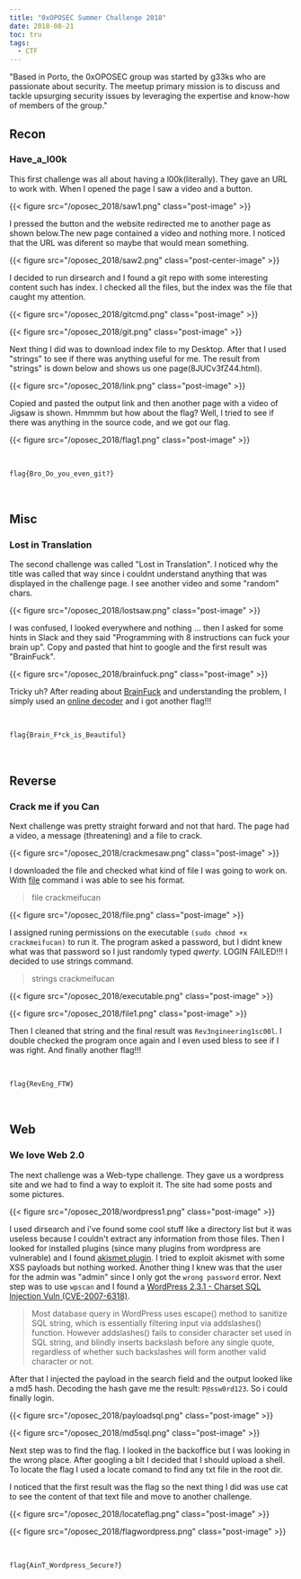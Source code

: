 ```yaml
---
title: "0xOPOSEC Summer Challenge 2018"
date: 2018-08-21
toc: tru
tags:
  - CTF
---
```


"Based in Porto, the 0xOPOSEC group was started by g33ks who are passionate about security. The meetup primary mission is to discuss and tackle upsurging security issues by leveraging the expertise and know-how of members of the group."

## Recon

### Have_a_l00k

This first challenge was all about having a l00k(literally).
They gave an URL to work with. When I opened the page I saw a video and a button.

{{< figure src="/oposec_2018/saw1.png" class="post-image" >}}


I pressed the button and the website redirected me to another page as shown below.The new page contained a video and nothing more. I noticed that the URL was diferent so maybe that would mean something.

{{< figure src="/oposec_2018/saw2.png" class="post-center-image" >}}


I decided to run dirsearch and I found a git repo with some interesting content such has index. I checked all the files, but the index was the file that caught my attention.

{{< figure src="/oposec_2018/gitcmd.png" class="post-image" >}}

{{< figure src="/oposec_2018/git.png" class="post-image" >}}



Next thing I did was to download index file to my Desktop. After that I used "strings" to see if there was anything useful for me. The result from "strings" is down below and shows us one page(8JUCv3fZ44.html).

{{< figure src="/oposec_2018/link.png" class="post-image" >}}

Copied and pasted the output link and then another page with a video of Jigsaw is shown. Hmmmm but how about the flag? Well, I tried to see if there was anything in the source code, and we got our flag.

{{< figure src="/oposec_2018/flag1.png" class="post-image" >}}

<br>

```bash
flag{Bro_Do_you_even_git?}
```

<br>

## Misc

### Lost in Translation

The second challenge was called "Lost in Translation". I noticed why the title was called that way since i couldnt understand anything that was displayed in the challenge page. I see another video and some "random" chars.


{{< figure src="/oposec_2018/lostsaw.png" class="post-image" >}}


I was confused, I looked everywhere and nothing ... then I asked for some hints in Slack and they said "Programming with 8 instructions can fuck your brain up". Copy and pasted that hint to google and the first result was "BrainFuck".

{{< figure src="/oposec_2018/brainfuck.png" class="post-image" >}}


Tricky uh? After reading about [BrainFuck](https://en.wikipedia.org/wiki/Brainfuck) and understanding the problem, I simply used an [online decoder](https://www.splitbrain.org/_static/ook/) and i got another flag!!!

<br>

```bash
flag{Brain_F*ck_is_Beautiful}
```

<br>

## Reverse

### Crack me if you Can

Next challenge was pretty straight forward and not that hard. The page had a video, a message (threatening) and a file to crack.

{{< figure src="/oposec_2018/crackmesaw.png" class="post-image" >}}


I downloaded the file and checked what kind of file I was going to work on. With [file](https://en.wikipedia.org/wiki/File_%28command%29) command i was able to see his format.
> file crackmeifucan

{{< figure src="/oposec_2018/file.png" class="post-image" >}}


I assigned runing permissions on the executable `(sudo chmod +x crackmeifucan)` to run it. The program asked a password, but I didnt knew what was that password so I just randomly typed *qwerty*. LOGIN FAILED!!! I decided to use strings command.
> strings crackmeifucan

{{< figure src="/oposec_2018/executable.png" class="post-image" >}}


{{< figure src="/oposec_2018/file1.png" class="post-image" >}}


Then I cleaned that string and the final result was `Rev3ngineering1sc00l`. I double checked the program once again and I even used bless to see if I was right. And finally another flag!!!

<br>


```bash
flag{RevEng_FTW}
```


<br>


## Web

### We love Web 2.0

The next challenge was a Web-type challenge. They gave us a wordpress site and we had to find a way to exploit it. The site had some posts and some pictures.

{{< figure src="/oposec_2018/wordpress1.png" class="post-image" >}}



I used dirsearch and i've found some cool stuff like a directory list but it was useless because I couldn't extract any information from those files. Then I looked for installed plugins (since many plugins from wordpress are vulnerable) and I found [akismet plugin](https://akismet.com/wordpress/). I tried to exploit akismet with some XSS payloads but nothing worked. Another thing I knew was that the user for the admin was "admin" since I only got the `wrong password` error. Next step was to use `wpscan` and I found a [WordPress 2.3.1 - Charset SQL Injection Vuln (CVE-2007-6318)](https://www.exploit-db.com/exploits/4721).

> Most database query in WordPress uses escape() method to sanitize SQL
  string, which is essentially filtering input via addslashes() function.
  However addslashes() fails to consider character set used in SQL string,
  and blindly inserts backslash before any single quote, regardless of
  whether such backslashes will form another valid character or not.


After that I injected the payload in the search field and the output looked like a md5 hash. Decoding the hash gave me the result: `P@ssw0rd123`. So i could finally login.

{{< figure src="/oposec_2018/payloadsql.png" class="post-image" >}}


{{< figure src="/oposec_2018/md5sql.png" class="post-image" >}}


Next step was to find the flag. I looked in the backoffice but I was looking in the wrong place. After googling a bit I decided that I should upload a shell. To locate the flag I used a locate comand to find any txt file in the root dir.

I noticed that the first result was the flag so the next thing I did was use cat to see the content of that text file and move to another challenge.

{{< figure src="/oposec_2018/locateflag.png" class="post-image" >}}


{{< figure src="/oposec_2018/flagwordpress.png" class="post-image" >}}


<br>


```bash
flag{AinT_Wordpress_Secure?}
```

